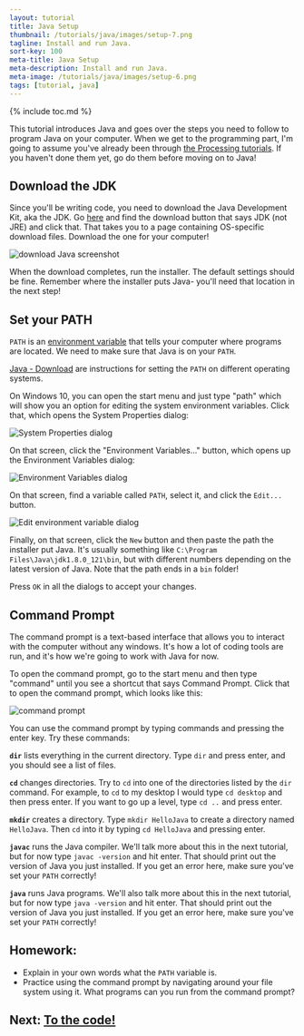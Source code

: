 ```yaml
---
layout: tutorial
title: Java Setup
thumbnail: /tutorials/java/images/setup-7.png
tagline: Install and run Java.
sort-key: 100
meta-title: Java Setup
meta-description: Install and run Java.
meta-image: /tutorials/java/images/setup-6.png
tags: [tutorial, java]
---
```


{% include toc.md %}

This tutorial introduces Java and goes over the steps you need to follow to program Java on your computer. When we get to the programming part, I'm going to assume you've already been through [the Processing tutorials](/tutorials/processing). If you haven't done them yet, go do them before moving on to Java!

## Download the JDK

Since you'll be writing code, you need to download the Java Development Kit, aka the JDK. Go [here](http://www.oracle.com/technetwork/java/javase/downloads/index.html) and find the download button that says JDK (not JRE) and click that. That takes you to a page containing OS-specific download files. Download the one for your computer!

![download Java screenshot](/tutorials/java/images/setup-1.png)

When the download completes, run the installer. The default settings should be fine. Remember where the installer puts Java- you'll need that location in the next step!

## Set your PATH

`PATH` is an [environment variable](https://en.wikipedia.org/wiki/Environment_variable) that tells your computer where programs are located. We need to make sure that Java is on your `PATH`.

[Java - Download](https://www.java.com/en/download/help/path.xml) are instructions for setting the `PATH` on different operating systems. 

On Windows 10, you can open the start menu and just type "path" which will show you an option for editing the system environment variables. Click that, which opens the System Properties dialog:

![System Properties dialog](/tutorials/java/images/setup-2.png)

On that screen, click the "Environment Variables..." button, which opens up the Environment Variables dialog:

![Environment Variables dialog](/tutorials/java/images/setup-3.png)

On that screen, find a variable called `PATH`, select it, and click the `Edit...` button.

![Edit environment variable dialog](/tutorials/java/images/setup-4.png)

Finally, on that screen, click the `New` button and then paste the path the installer put Java. It's usually something like `C:\Program Files\Java\jdk1.8.0_121\bin`, but with different numbers depending on the latest version of Java. Note that the path ends in a `bin` folder!

Press `OK` in all the dialogs to accept your changes.

## Command Prompt

The command prompt is a text-based interface that allows you to interact with the computer without any windows. It's how a lot of coding tools are run, and it's how we're going to work with Java for now.

To open the command prompt, go to the start menu and then type "command" until you see a shortcut that says Command Prompt. Click that to open the command prompt, which looks like this:

![command prompt](/tutorials/java/images/setup-5.png)

You can use the command prompt by typing commands and pressing the enter key. Try these commands:

**`dir`** lists everything in the current directory. Type `dir` and press enter, and you should see a list of files.

**`cd`** changes directories. Try to `cd` into one of the directories listed by the `dir` command. For example, to `cd` to my desktop I would type `cd desktop` and then press enter. If you want to go up a level, type `cd ..` and press enter.

**`mkdir`** creates a directory. Type `mkdir HelloJava` to create a directory named `HelloJava`. Then `cd` into it by typing `cd HelloJava` and pressing enter.

**`javac`** runs the Java compiler. We'll talk more about this in the next tutorial, but for now type `javac -version` and hit enter. That should print out the version of Java you just installed. If you get an error here, make sure you've set your `PATH` correctly!

**`java`** runs Java programs. We'll also talk more about this in the next tutorial, but for now type `java -version` and hit enter. That should print out the version of Java you just installed. If you get an error here, make sure you've set your `PATH` correctly!

## Homework:

- Explain in your own words what the `PATH` variable is.
- Practice using the command prompt by navigating around your file system using it. What programs can you run from the command prompt?

## Next: [To the code!](/tutorials/java/hello-world)
